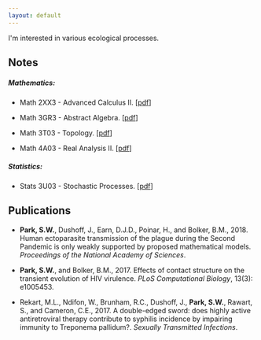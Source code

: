 ```yaml
---
layout: default
---
```


I'm interested in various ecological processes.

Notes
---

##### Mathematics:

* Math 2XX3 - Advanced Calculus II. \[[pdf](https://parksw3.github.io/course_notes/math_2xx3_lecture_notes.pdf)\]

* Math 3GR3 - Abstract Algebra. \[[pdf](https://parksw3.github.io/course_notes/math_3gr3_lecture_notes.pdf)\]

* Math 3T03 - Topology. \[[pdf](https://parksw3.github.io/course_notes/math_3t03_lecture_notes.pdf)\]

* Math 4A03 - Real Analysis II. \[[pdf](https://parksw3.github.io/course_notes/math_4a03_lecture_notes.pdf)\]

##### Statistics:

* Stats 3U03 - Stochastic Processes. \[[pdf](https://parksw3.github.io/course_notes/stats_3u03_lecture_notes.pdf)\]

Publications
----

* __Park, S.W.__, Dushoff, J., Earn, D.J.D., Poinar, H., and Bolker, B.M., 2018. Human ectoparasite transmission of the plague during the Second Pandemic is only weakly supported by proposed mathematical models. _Proceedings of the National Academy of Sciences_.

* __Park, S.W.__, and Bolker, B.M., 2017. Effects of contact structure on the transient evolution of HIV virulence. _PLoS Computational Biology_, 13(3): e1005453.

* Rekart, M.L., Ndifon, W., Brunham, R.C., Dushoff, J., __Park, S.W.__, Rawart, S., and Cameron, C.E., 2017. A double-edged sword: does highly active antiretroviral therapy contribute to syphilis incidence by impairing immunity to Treponema pallidum?. _Sexually Transmitted Infections_.
